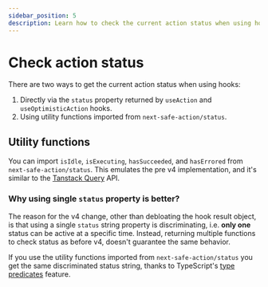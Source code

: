 ```yaml
---
sidebar_position: 5
description: Learn how to check the current action status when using hooks.
---
```


# Check action status

There are two ways to get the current action status when using hooks:

1. Directly via the `status` property returned by `useAction` and `useOptimisticAction` hooks.
2. Using utility functions imported from `next-safe-action/status`.

## Utility functions

You can import `isIdle`, `isExecuting`, `hasSucceeded`, and `hasErrored` from `next-safe-action/status`. This emulates the pre v4 implementation, and it's similar to the [Tanstack Query](https://tanstack.com/query/latest) API.

### Why using single `status` property is better?

The reason for the v4 change, other than debloating the hook result object, is that using a single `status` string property is discriminating, i.e. **only one** status can be active at a specific time. Instead, returning multiple functions to check status as before v4, doesn't guarantee the same behavior.

If you use the utility functions imported from `next-safe-action/status` you get the same discriminated status string, thanks to TypeScript's [type predicates](https://www.typescriptlang.org/docs/handbook/2/narrowing.html#using-type-predicates) feature.
